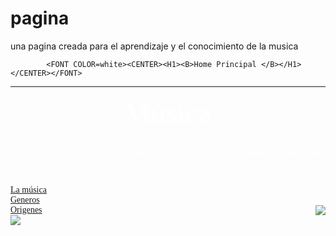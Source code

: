 # pagina
una pagina creada para el aprendizaje y el conocimiento de la musica
<!DOCTYPE HTML PUBLIC>
<HTML>
<HEAD>  
       <TITLE> principal </TITLE>
</HEAD>
<BODY BACKGROUND="C:\Users\Jesus\Documents\PAGINA WEB\Ecenario.JPG">

            <FONT COLOR=white><CENTER><H1><B>Home Principal </B></H1></CENTER></FONT>

<HR SIZE="15" COLOR="
Gray">
       <FONT COLOR=white><FONT FACE="Baskerville Old Face"><FONT SIZE="7"><CENTER> Música </CENTER></FONT>
<BR>

    <FONT SIZE="7"><FONT FACE="Gabriola">¿Te gustaría aprender un poco más sobre la música?</FONT>
<BR>
<A HREF="file:///C:/Users/Jesus/Documents/PAGINA%20WEB/la%20musica.html">La música </A>
<BR>
<A HREF="file:///C:/Users/Jesus/Documents/PAGINA%20WEB/musica%20CODIGO%202.HTML"> Generos</A>
<BR>
<A HREF="file:///C:/Users/Jesus/Documents/PAGINA%20WEB/codigo3.html"> Origenes</A>
                         
                            

<IMG SRC="C:\Users\Jesus\Documents\PAGINA WEB\clasic.JPG" ALIGN=RIGHT>
<BR>
<IMG SRC= "C:\Users\Jesus\Documents\PAGINA WEB\CONCIERTO.JPG" ALIGN=LEFT>
